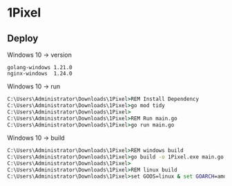 # 1Pixel

## Deploy

Windows 10 -> version

```plain
golang-windows 1.21.0
nginx-windows  1.24.0
```

Windows 10 -> run

```cmd
C:\Users\Administrator\Downloads\1Pixel>REM Install Dependency
C:\Users\Administrator\Downloads\1Pixel>go mod tidy
C:\Users\Administrator\Downloads\1Pixel>
C:\Users\Administrator\Downloads\1Pixel>REM Run main.go
C:\Users\Administrator\Downloads\1Pixel>go run main.go
```

Windows 10 -> build

```cmd
C:\Users\Administrator\Downloads\1Pixel>REM windows build
C:\Users\Administrator\Downloads\1Pixel>go build -o 1Pixel.exe main.go
C:\Users\Administrator\Downloads\1Pixel>
C:\Users\Administrator\Downloads\1Pixel>REM linux build
C:\Users\Administrator\Downloads\1Pixel>set GOOS=linux & set GOARCH=amd64 & go build -o 1Pixel main.go
```